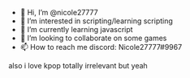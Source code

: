 - 👋 Hi, I’m @nicole27777
- 👀 I’m interested in scripting/learning scripting
- 🌱 I’m currently learning javascript
- 💞️ I’m looking to collaborate on some games
- 📫 How to reach me discord: Nicole27777#9967

also i love kpop totally irrelevant but yeah
<!---
nicole27777/nicole27777 is a ✨ special ✨ repository because its `README.md` (this file) appears on your GitHub profile.
You can click the Preview link to take a look at your changes.
--->

